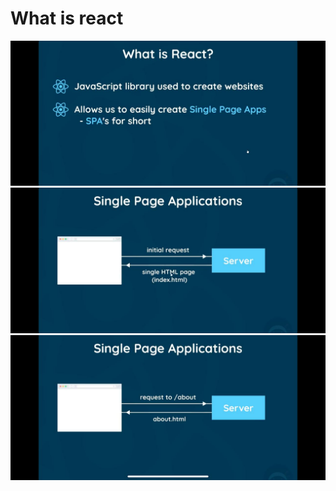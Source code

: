 # What is react

 <img src="./screenshots/WhatsApp Image 2022-04-11 at 8.34.41 PM.jpeg">

 <img src="./screenshots/WhatsApp Image 2022-04-11 at 8.34.44 PM.jpeg">

 <img src="./screenshots/WhatsApp Image 2022-04-11 at 8.34.44 PM (1).jpeg">
